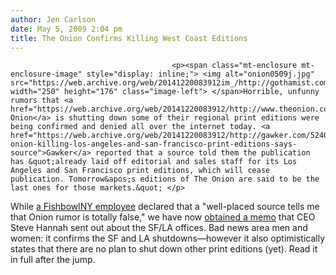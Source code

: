 ```yaml
---
author: Jen Carlson
date: May 5, 2009 2:04 pm
title: The Onion Confirms Killing West Coast Editions
---
```


	
										<p><span class="mt-enclosure mt-enclosure-image" style="display: inline;"> <img alt="onion0509j.jpg" src="https://web.archive.org/web/20141220083912im_/http://gothamist.com/attachments/arts_jen/onion0509j.jpg" width="250" height="176" class="image-left"> </span>Horrible, unfunny rumors that <a href="https://web.archive.org/web/20141220083912/http://www.theonion.com/">The Onion</a> is shutting down some of their regional print editions were being confirmed and denied all over the internet today. <a href="https://web.archive.org/web/20141220083912/http://gawker.com/5240012/the-onion-killing-los-angeles-and-san-francisco-print-editions-says-source">Gawker</a> reported that a source told them the publication has &quot;already laid off editorial and sales staff for its Los Angeles and San Francisco print editions, which will cease publication. Tomorrow&apos;s editions of The Onion are said to be the last ones for those markets.&quot; </p>

<p>While <a href="https://web.archive.org/web/20141220083912/http://twitter.com/hunterw/status/1700135188">a FishbowlNY employee</a> declared that a &quot;well-placed source tells me that Onion rumor is totally false,&quot; we have now <a href="https://web.archive.org/web/20141220083912/http://laist.com/2009/05/05/another_comedy_death_in_la_the_onio.php">obtained a memo</a> that CEO Steve Hannah sent out about the SF/LA offices. Bad news area men and women: it confirms the SF and LA shutdowns&#x2014;however it also optimistically states that there are no plan to shut down other print editions (yet). Read it in full after the jump.</p>					
										
									
				